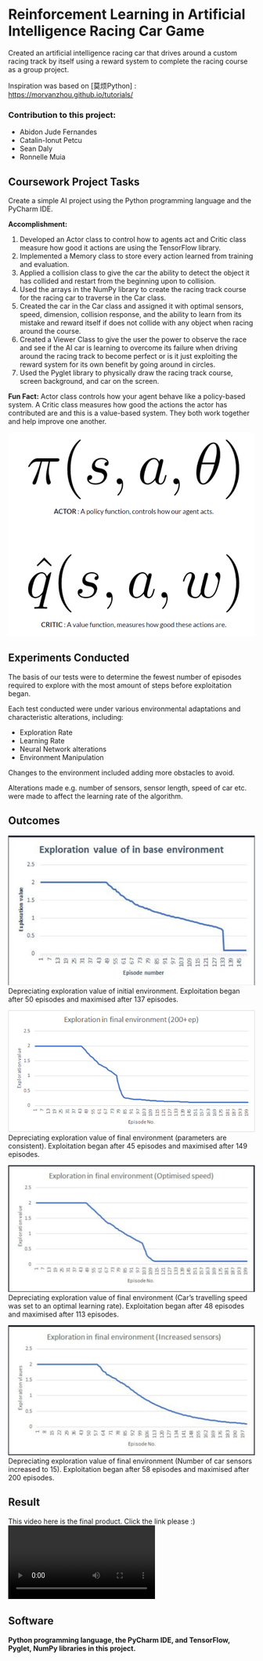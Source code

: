 # Reinforcement Learning in Artificial Intelligence Racing Car Game

Created an artificial intelligence racing car that drives around a custom racing track by itself using a reward system to complete the racing course as a group project.

Inspiration was based on [莫烦Python] : https://morvanzhou.github.io/tutorials/

### Contribution to this project:
- Abidon Jude Fernandes
- Catalin-Ionut Petcu
- Sean Daly
- Ronnelle Muia

## Coursework Project Tasks

Create a simple AI project using the Python programming language and the PyCharm IDE.

**Accomplishment:**
1. Developed an Actor class to control how to agents act and Critic class measure how good it actions are using the TensorFlow library.
2. Implemented a Memory class to store every action learned from training and evaluation.
3. Applied a collision class to give the car the ability to detect the object it has collided and restart from the beginning upon to collision.
4. Used the arrays in the NumPy library to create the racing track course for the racing car to traverse in the Car class.
5. Created the car in the Car class and assigned it with optimal sensors, speed, dimension, collision response, and the ability to learn from its mistake and reward itself if does not collide with any object when racing around the course.
6. Created a Viewer Class to give the user the power to observe the race and see if the AI car is learning to overcome its failure when driving around the racing track to become perfect or is it just exploiting the reward system for its own benefit by going around in circles.
7. Used the Pyglet library to physically draw the racing track course, screen background, and car on the screen.

**Fun Fact:** Actor class controls how your agent behave like a policy-based system. A Critic class measures how good the actions the actor has contributed are and this is a value-based system. They both work together and help improve one another. <br />

![Actor and Critic class](https://github.com/Abidon-J-F/University-of-Greenwich-Projects/blob/main/Y2/Reinforcement%20Learning%20in%20Artificial%20Intelligence%20Racing%20Car%20Game/Actor_and_Critic.png) <br />

## Experiments Conducted
The basis of our tests were to determine the fewest number of episodes required to explore with the most amount of steps before exploitation began. 

Each test conducted were under various environmental adaptations and characteristic alterations, including:
- Exploration Rate
- Learning Rate
- Neural Network alterations
- Environment Manipulation

Changes to the environment included adding more obstacles to avoid.

Alterations made e.g. number of sensors, sensor length, speed of car etc. were made to affect the learning rate of the algorithm.


## Outcomes
![Exploration value of in base environment](https://github.com/Abidon-J-F/University-of-Greenwich-Projects/blob/main/Y2/Reinforcement%20Learning%20in%20Artificial%20Intelligence%20Racing%20Car%20Game/Exploration%20value%20base%20env%20Graph.jpeg) <br />
Depreciating exploration value of initial environment. Exploitation began after 50 episodes and maximised after 137 episodes. <br />

![Exploration value of in final environment (200+ep)](https://github.com/Abidon-J-F/University-of-Greenwich-Projects/blob/main/Y2/Reinforcement%20Learning%20in%20Artificial%20Intelligence%20Racing%20Car%20Game/Exploration%20in%20final%20env%20Episode%20200%2B%20Graph.png) <br />
Depreciating exploration value of final environment (parameters are consistent). Exploitation began after 45 episodes and maximised after 149 episodes. <br />

![Exploration value of in final environment (Optimised speed)](https://github.com/Abidon-J-F/University-of-Greenwich-Projects/blob/main/Y2/Reinforcement%20Learning%20in%20Artificial%20Intelligence%20Racing%20Car%20Game/Exploration%20in%20Final%20env%20Graph%20Optimised%20Speed.jpeg) <br />
Depreciating exploration value of final environment (Car’s travelling speed was set to an optimal learning rate). Exploitation began after 48 episodes and maximised after 113 episodes. <br />

![Exploration value of in final environment (Increased sensors)](https://github.com/Abidon-J-F/University-of-Greenwich-Projects/blob/main/Y2/Reinforcement%20Learning%20in%20Artificial%20Intelligence%20Racing%20Car%20Game/Exploration%20in%20Final%20env%20Graph%20Increased%20Sensors.jpeg) <br />
Depreciating exploration value of final environment (Number of car sensors increased to 15). Exploitation began after 58 episodes and maximised after 200 episodes. <br />

## Result
This video here is the final product. Click the link please :) <br />
![Project CARS](https://user-images.githubusercontent.com/106085589/170594727-c9f79cc5-f7d5-4c18-870e-785ed0335358.MP4) <br />


## Software
**Python programming language, the PyCharm IDE, and TensorFlow, Pyglet, NumPy libraries in this project.** 

